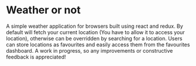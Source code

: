 # Weather or not

A simple weather application for browsers built using react and redux.
By default will fetch your current location (You have to allow it to access your location), otherwise can be overridden by searching for a location.
Users can store locations as favourites and easily access them from the favourites dashboard.
A work in progress, so any improvements or constructive feedback is appreciated!
